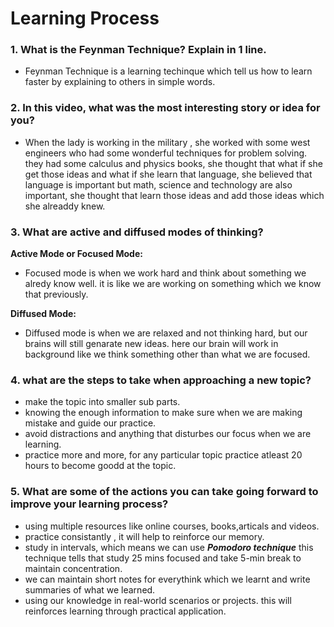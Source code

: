 # Learning Process

### 1. What is the Feynman Technique? Explain in 1 line.
- Feynman Technique is a learning techinque which tell us how to learn faster by explaining to others in simple words.

### 2. In this video, what was the most interesting story or idea for you?
- When the lady is working in the military , she worked with some west engineers who had some wonderful techniques for problem solving.
they had some calculus and physics books, 
she thought that what if she get those ideas and what if she learn that language, she believed that language is important but math, science and technology are also important, she thought that learn those ideas and add those ideas which she alreaddy knew.

### 3. What are active and diffused modes of thinking?
**Active Mode or Focused Mode:**
- Focused mode is when we work hard and think about something we alredy know well. it is like we are working on something which we know that previously.

**Diffused Mode:**
- Diffused mode is when we are relaxed and not thinking hard, but our brains will still genarate new ideas. here our brain will work in background like we think something other than what we are focused.

### 4. what are the steps to take when approaching a new topic? 
- make the topic into smaller sub parts.
- knowing the enough information to make sure when we are making mistake and guide our practice.
- avoid distractions and anything that disturbes our focus when we are learning.
- practice more and more, for any particular topic practice atleast 20 hours to become goodd at the topic.

### 5. What are some of the actions you can take going forward to improve your learning process?
- using multiple resources like online courses, books,articals and videos.
- practice consistantly , it will help to reinforce our memory.
- study in intervals, which means we can use ***Pomodoro technique*** this technique tells that study 25 mins focused and take 5-min break to maintain concentration.
- we can maintain short notes for everythink which we learnt and write summaries of what we learned.
- using our knowledge in real-world scenarios or projects. this will reinforces learning through practical application.
